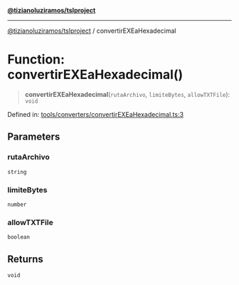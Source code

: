 [**@tizianoluziramos/tslproject**](../README.md)

***

[@tizianoluziramos/tslproject](../globals.md) / convertirEXEaHexadecimal

# Function: convertirEXEaHexadecimal()

> **convertirEXEaHexadecimal**(`rutaArchivo`, `limiteBytes`, `allowTXTFile`): `void`

Defined in: [tools/converters/convertirEXEaHexadecimal.ts:3](https://github.com/tizianoluziramos/TypeScript-Lenguage-Proyect/blob/1a68252d6a31602ecc3346fe4bed87bd01ab43ff/src/tools/converters/convertirEXEaHexadecimal.ts#L3)

## Parameters

### rutaArchivo

`string`

### limiteBytes

`number`

### allowTXTFile

`boolean`

## Returns

`void`
